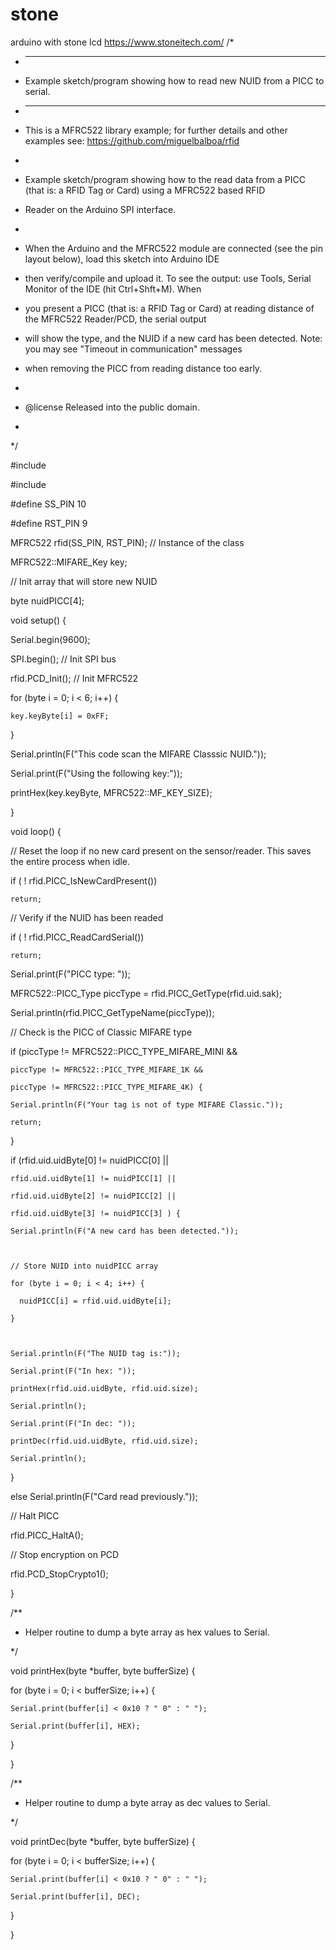 # stone
arduino with stone lcd https://www.stoneitech.com/
/*

 * --------------------------------------------------------------------------------------------------------------------

 * Example sketch/program showing how to read new NUID from a PICC to serial.

 * --------------------------------------------------------------------------------------------------------------------

 * This is a MFRC522 library example; for further details and other examples see: https://github.com/miguelbalboa/rfid

 *

 * Example sketch/program showing how to the read data from a PICC (that is: a RFID Tag or Card) using a MFRC522 based RFID

 * Reader on the Arduino SPI interface.

 *

 * When the Arduino and the MFRC522 module are connected (see the pin layout below), load this sketch into Arduino IDE

 * then verify/compile and upload it. To see the output: use Tools, Serial Monitor of the IDE (hit Ctrl+Shft+M). When

 * you present a PICC (that is: a RFID Tag or Card) at reading distance of the MFRC522 Reader/PCD, the serial output

 * will show the type, and the NUID if a new card has been detected. Note: you may see "Timeout in communication" messages

 * when removing the PICC from reading distance too early.

 *

 * @license Released into the public domain.

 *

*/

 

#include

#include

 

#define SS_PIN 10

#define RST_PIN 9

 

MFRC522 rfid(SS_PIN, RST_PIN); // Instance of the class

 

MFRC522::MIFARE_Key key;

 

// Init array that will store new NUID

byte nuidPICC[4];

 

void setup() {

  Serial.begin(9600);

  SPI.begin(); // Init SPI bus

  rfid.PCD_Init(); // Init MFRC522

 

  for (byte i = 0; i < 6; i++) {

    key.keyByte[i] = 0xFF;

  }

 

  Serial.println(F("This code scan the MIFARE Classsic NUID."));

  Serial.print(F("Using the following key:"));

  printHex(key.keyByte, MFRC522::MF_KEY_SIZE);

}

 

void loop() {

 

  // Reset the loop if no new card present on the sensor/reader. This saves the entire process when idle.

  if ( ! rfid.PICC_IsNewCardPresent())

    return;

 

  // Verify if the NUID has been readed

  if ( ! rfid.PICC_ReadCardSerial())

    return;

 

  Serial.print(F("PICC type: "));

  MFRC522::PICC_Type piccType = rfid.PICC_GetType(rfid.uid.sak);

  Serial.println(rfid.PICC_GetTypeName(piccType));

 

  // Check is the PICC of Classic MIFARE type

  if (piccType != MFRC522::PICC_TYPE_MIFARE_MINI &&  

    piccType != MFRC522::PICC_TYPE_MIFARE_1K &&

    piccType != MFRC522::PICC_TYPE_MIFARE_4K) {

    Serial.println(F("Your tag is not of type MIFARE Classic."));

    return;

  }

 

  if (rfid.uid.uidByte[0] != nuidPICC[0] ||

    rfid.uid.uidByte[1] != nuidPICC[1] ||

    rfid.uid.uidByte[2] != nuidPICC[2] ||

    rfid.uid.uidByte[3] != nuidPICC[3] ) {

    Serial.println(F("A new card has been detected."));

 

    // Store NUID into nuidPICC array

    for (byte i = 0; i < 4; i++) {

      nuidPICC[i] = rfid.uid.uidByte[i];

    }

   

    Serial.println(F("The NUID tag is:"));

    Serial.print(F("In hex: "));

    printHex(rfid.uid.uidByte, rfid.uid.size);

    Serial.println();

    Serial.print(F("In dec: "));

    printDec(rfid.uid.uidByte, rfid.uid.size);

    Serial.println();

  }

  else Serial.println(F("Card read previously."));

 

  // Halt PICC

  rfid.PICC_HaltA();

 

  // Stop encryption on PCD

  rfid.PCD_StopCrypto1();

}

 

 

/**

 * Helper routine to dump a byte array as hex values to Serial.

 */

void printHex(byte *buffer, byte bufferSize) {

  for (byte i = 0; i < bufferSize; i++) {

    Serial.print(buffer[i] < 0x10 ? " 0" : " ");

    Serial.print(buffer[i], HEX);

  }

}

 

/**

 * Helper routine to dump a byte array as dec values to Serial.

 */

void printDec(byte *buffer, byte bufferSize) {

  for (byte i = 0; i < bufferSize; i++) {

    Serial.print(buffer[i] < 0x10 ? " 0" : " ");

    Serial.print(buffer[i], DEC);

  }

}

 
